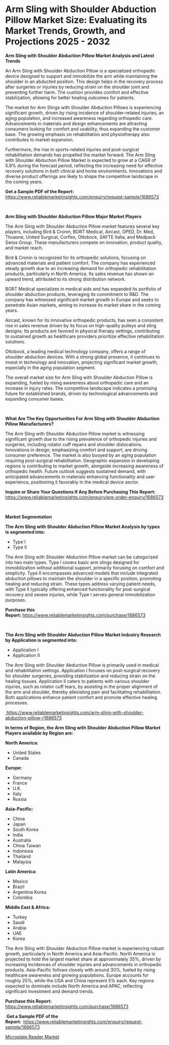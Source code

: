 <p><h1>Arm Sling with Shoulder Abduction Pillow Market Size: Evaluating its Market Trends, Growth, and Projections 2025 - 2032</h1></p><p><strong>Arm Sling with Shoulder Abduction Pillow Market Analysis and Latest Trends</strong></p>
<p><p>An Arm Sling with Shoulder Abduction Pillow is a specialized orthopedic device designed to support and immobilize the arm while maintaining the shoulder in an abducted position. This design helps in the recovery process after surgeries or injuries by reducing strain on the shoulder joint and preventing further harm. The cushion provides comfort and effective stabilization, allowing for better healing outcomes for patients.</p><p>The market for Arm Slings with Shoulder Abduction Pillows is experiencing significant growth, driven by rising incidence of shoulder-related injuries, an aging population, and increased awareness regarding orthopedic care. Advancements in materials and design enhancements are attracting consumers looking for comfort and usability, thus expanding the customer base. The growing emphasis on rehabilitation and physiotherapy also contributes to market expansion.</p><p>Furthermore, the rise in sports-related injuries and post-surgical rehabilitation demands has propelled the market forward. The Arm Sling with Shoulder Abduction Pillow Market is expected to grow at a CAGR of 5.9% during the forecast period, reflecting the increasing need for effective recovery solutions in both clinical and home environments. Innovations and diverse product offerings are likely to shape the competitive landscape in the coming years.</p></p>
<p><strong>Get a Sample PDF of the Report:&nbsp;</strong> <a href="https://www.reliablemarketinsights.com/enquiry/request-sample/1686573?utm_campaign=3442&utm_medium=2&utm_source=Github&utm_content=ia&utm_term=26032025&utm_id=arm-sling-with-shoulder-abduction-pillow">https://www.reliablemarketinsights.com/enquiry/request-sample/1686573</a></p>
<p>&nbsp;</p>
<p><strong>Arm Sling with Shoulder Abduction Pillow Major Market Players</strong></p>
<p><p>The Arm Sling with Shoulder Abduction Pillow market features several key players, including Bird & Cronin, BORT Medical, Aircast, OPED, Dr. Med, Thuasne, United Surgical, Corflex, Ottobock, SAFTE Italia, and Medpack Swiss Group. These manufacturers compete on innovation, product quality, and market reach.</p><p>Bird & Cronin is recognized for its orthopedic solutions, focusing on advanced materials and patient comfort. The company has experienced steady growth due to an increasing demand for orthopedic rehabilitation products, particularly in North America. Its sales revenue has shown an upward trend, attributed to its strong distribution network.</p><p>BORT Medical specializes in medical aids and has expanded its portfolio of shoulder abduction products, leveraging its commitment to R&D. The company has witnessed significant market growth in Europe and seeks to penetrate Asian markets, aiming to increase its market share in the coming years.</p><p>Aircast, known for its innovative orthopedic products, has seen a consistent rise in sales revenue driven by its focus on high-quality pulleys and sling designs. Its products are favored in physical therapy settings, contributing to sustained growth as healthcare providers prioritize effective rehabilitation solutions.</p><p>Ottobock, a leading medical technology company, offers a range of shoulder abduction devices. With a strong global presence, it continues to invest in technology and innovation, projecting significant market growth, especially in the aging population segment.</p><p>The overall market size for Arm Sling with Shoulder Abduction Pillow is expanding, fueled by rising awareness about orthopedic care and an increase in injury rates. The competitive landscape indicates a promising future for established brands, driven by technological advancements and expanding consumer bases.</p></p>
<p>&nbsp;</p>
<p><strong>What Are The Key Opportunities For Arm Sling with Shoulder Abduction Pillow Manufacturers?</strong></p>
<p><p>The Arm Sling with Shoulder Abduction Pillow market is witnessing significant growth due to the rising prevalence of orthopedic injuries and surgeries, including rotator cuff repairs and shoulder dislocations. Innovations in design, emphasizing comfort and support, are driving consumer preference. The market is also buoyed by an aging population requiring post-surgical rehabilitation. Geographic expansion in developing regions is contributing to market growth, alongside increasing awareness of orthopedic health. Future outlook suggests sustained demand, with anticipated advancements in materials enhancing functionality and user experience, positioning it favorably in the medical device sector.</p></p>
<p><strong>Inquire or Share Your Questions If Any Before Purchasing This Report:</strong> <a href="https://www.reliablemarketinsights.com/enquiry/pre-order-enquiry/1686573?utm_campaign=3442&utm_medium=2&utm_source=Github&utm_content=ia&utm_term=26032025&utm_id=arm-sling-with-shoulder-abduction-pillow">https://www.reliablemarketinsights.com/enquiry/pre-order-enquiry/1686573</a></p>
<p>&nbsp;</p>
<p><strong>Market Segmentation</strong></p>
<p><strong>The Arm Sling with Shoulder Abduction Pillow Market Analysis by types is segmented into:</strong></p>
<p><ul><li>Type I</li><li>Type II</li></ul></p>
<p><p>The Arm Sling with Shoulder Abduction Pillow market can be categorized into two main types. Type I covers basic arm slings designed for immobilization without additional support, primarily focusing on comfort and simplicity. Type II encompasses advanced models that include integrated abduction pillows to maintain the shoulder in a specific position, promoting healing and reducing strain. These types address varying patient needs, with Type II typically offering enhanced functionality for post-surgical recovery and severe injuries, while Type I serves general immobilization purposes.</p></p>
<p><strong>Purchase this Report:&nbsp;</strong><a href="https://www.reliablemarketinsights.com/purchase/1686573?utm_campaign=3442&utm_medium=2&utm_source=Github&utm_content=ia&utm_term=26032025&utm_id=arm-sling-with-shoulder-abduction-pillow">https://www.reliablemarketinsights.com/purchase/1686573</a></p>
<p>&nbsp;</p>
<p><strong>The Arm Sling with Shoulder Abduction Pillow Market Industry Research by Application is segmented into:</strong></p>
<p><ul><li>Application I</li><li>Application II</li></ul></p>
<p><p>The Arm Sling with Shoulder Abduction Pillow is primarily used in medical and rehabilitation settings. Application I focuses on post-surgical recovery for shoulder surgeries, providing stabilization and reducing strain on the healing tissues. Application II caters to patients with various shoulder injuries, such as rotator cuff tears, by assisting in the proper alignment of the arm and shoulder, thereby alleviating pain and facilitating rehabilitation. Both applications enhance patient comfort and promote effective healing processes.</p></p>
<p><a href="https://www.reliablemarketinsights.com/arm-sling-with-shoulder-abduction-pillow-r1686573?utm_campaign=3442&utm_medium=2&utm_source=Github&utm_content=ia&utm_term=26032025&utm_id=arm-sling-with-shoulder-abduction-pillow">&nbsp;https://www.reliablemarketinsights.com/arm-sling-with-shoulder-abduction-pillow-r1686573</a></p>
<p><strong>In terms of Region, the Arm Sling with Shoulder Abduction Pillow Market Players available by Region are:</strong></p>
<p>
    <p> <strong> North America: </strong>
        <ul>
            <li>United States</li>
            <li>Canada</li>
        </ul>
        </p> 
    <p> <strong> Europe: </strong>
        <ul>
            <li>Germany</li>
            <li>France</li>
            <li>U.K.</li>
            <li>Italy</li>
            <li>Russia</li>
        </ul>
        </p> 
    <p> <strong> Asia-Pacific: </strong>
        <ul>
            <li>China</li>
            <li>Japan</li>
            <li>South Korea</li>
            <li>India</li>
            <li>Australia</li>
            <li>China Taiwan</li>
            <li>Indonesia</li>
            <li>Thailand</li>
            <li>Malaysia</li>
        </ul>
        </p> 
    <p> <strong> Latin America: </strong>
        <ul>
            <li>Mexico</li>
            <li>Brazil</li>
            <li>Argentina Korea</li>
            <li>Colombia</li>
        </ul>
        </p> 
    <p> <strong> Middle East & Africa: </strong>
        <ul>
            <li>Turkey</li>
            <li>Saudi</li>
            <li>Arabia</li>
            <li>UAE</li>
            <li>Korea</li>
        </ul>
    </p>
    </p>
<p><p>The Arm Sling with Shoulder Abduction Pillow market is experiencing robust growth, particularly in North America and Asia-Pacific. North America is projected to hold the largest market share at approximately 35%, driven by increasing incidences of shoulder injuries and advancements in orthopedic products. Asia-Pacific follows closely with around 30%, fueled by rising healthcare awareness and growing populations. Europe accounts for roughly 25%, while the USA and China represent 5% each. Key regions expected to dominate include North America and APAC, reflecting significant investment and demand trends.</p></p>
<p><strong>Purchase this Report: </strong><a href="https://www.reliablemarketinsights.com/purchase/1686573?utm_campaign=3442&utm_medium=2&utm_source=Github&utm_content=ia&utm_term=26032025&utm_id=arm-sling-with-shoulder-abduction-pillow">https://www.reliablemarketinsights.com/purchase/1686573</a></p>
<p>&nbsp;<strong>Get a Sample PDF of the Report:&nbsp;&nbsp;</strong><a href="https://www.reliablemarketinsights.com/enquiry/request-sample/1686573?utm_campaign=3442&utm_medium=2&utm_source=Github&utm_content=ia&utm_term=26032025&utm_id=arm-sling-with-shoulder-abduction-pillow">https://www.reliablemarketinsights.com/enquiry/request-sample/1686573</a></p>
<p><strong></strong></p>
<p><p><a href="https://github.com/forgazerbyjt/Market-Research-Report-List-1/blob/main/microplate-reader-market.md?utm_campaign=3442&utm_medium=2&utm_source=Github&utm_content=ia&utm_term=26032025&utm_id=arm-sling-with-shoulder-abduction-pillow">Microplate Reader Market</a></p></p>